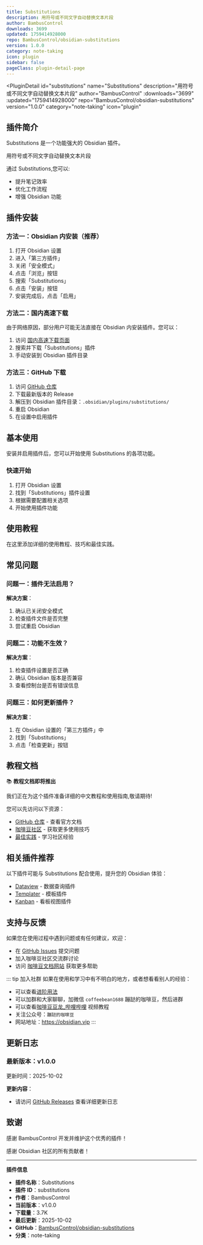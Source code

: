 ```yaml
---
title: Substitutions
description: 用符号或不同文字自动替换文本片段
author: BambusControl
downloads: 3699
updated: 1759414928000
repo: BambusControl/obsidian-substitutions
version: 1.0.0
category: note-taking
icon: plugin
sidebar: false
pageClass: plugin-detail-page
---
```


<PluginDetail
  id="substitutions"
  name="Substitutions"
  description="用符号或不同文字自动替换文本片段"
  author="BambusControl"
  :downloads="3699"
  :updated="1759414928000"
  repo="BambusControl/obsidian-substitutions"
  version="1.0.0"
  category="note-taking"
  icon="plugin"
>

<!-- AUTO_GENERATED_START -->
## 插件简介

Substitutions 是一个功能强大的 Obsidian 插件。

用符号或不同文字自动替换文本片段

通过 Substitutions,您可以:

- 提升笔记效率
- 优化工作流程
- 增强 Obsidian 功能

<!-- AUTO_GENERATED_END -->

<!-- AUTO_GENERATED_START -->
## 插件安装

### 方法一：Obsidian 内安装（推荐）

1. 打开 Obsidian 设置
2. 进入「第三方插件」
3. 关闭「安全模式」
4. 点击「浏览」按钮
5. 搜索「Substitutions」
6. 点击「安装」按钮
7. 安装完成后，点击「启用」

### 方法二：国内高速下载

由于网络原因，部分用户可能无法直接在 Obsidian 内安装插件。您可以：

1. 访问 [国内高速下载页面](/zh/documentation/obsidian-plugins-download.html)
2. 搜索并下载「Substitutions」插件
3. 手动安装到 Obsidian 插件目录

### 方法三：GitHub 下载

1. 访问 [GitHub 仓库](https://github.com/BambusControl/obsidian-substitutions)
2. 下载最新版本的 Release
3. 解压到 Obsidian 插件目录：`.obsidian/plugins/substitutions/`
4. 重启 Obsidian
5. 在设置中启用插件

## 基本使用

安装并启用插件后，您可以开始使用 Substitutions 的各项功能。

### 快速开始

1. 打开 Obsidian 设置
2. 找到「Substitutions」插件设置
3. 根据需要配置相关选项
4. 开始使用插件功能

<!-- AUTO_GENERATED_END -->

<!-- CUSTOM_CONTENT_START:tutorial -->
## 使用教程

在这里添加详细的使用教程、技巧和最佳实践。

<!-- CUSTOM_CONTENT_END:tutorial -->

<!-- SHARED_CONTENT_START -->
## 常见问题

### 问题一：插件无法启用？

**解决方案**：
1. 确认已关闭安全模式
2. 检查插件文件是否完整
3. 尝试重启 Obsidian

### 问题二：功能不生效？

**解决方案**：
1. 检查插件设置是否正确
2. 确认 Obsidian 版本是否兼容
3. 查看控制台是否有错误信息

### 问题三：如何更新插件？

**解决方案**：
1. 在 Obsidian 设置的「第三方插件」中
2. 找到「Substitutions」
3. 点击「检查更新」按钮

## 教程文档

📚 **教程文档即将推出**

我们正在为这个插件准备详细的中文教程和使用指南,敬请期待!

您可以先访问以下资源：
- [GitHub 仓库](https://github.com/BambusControl/obsidian-substitutions) - 查看官方文档
- [咖啡豆社区](/zh/bases/) - 获取更多使用技巧
- [最佳实践](/zh/best-practices/) - 学习社区经验

## 相关插件推荐

以下插件可能与 Substitutions 配合使用，提升您的 Obsidian 体验：

- [Dataview](/zh/plugins/dataview.html) - 数据查询插件
- [Templater](/zh/plugins/templater-obsidian.html) - 模板插件
- [Kanban](/zh/plugins/obsidian-kanban.html) - 看板视图插件

## 支持与反馈

如果您在使用过程中遇到问题或有任何建议，欢迎：

- 在 [GitHub Issues](https://github.com/BambusControl/obsidian-substitutions/issues) 提交问题
- 加入咖啡豆社区交流群讨论
- 访问 [咖啡豆文档网站](https://obsidian.vip) 获取更多帮助

::: tip 加入社群
如果在使用和学习中有不明白的地方，或者想看看别人的经验：
- 可以查看[进阶用法](/zh/advanced)
- 可以加群和大家聊聊，加微信 `coffeebean1688` 蹦跶的咖啡豆，然后进群
- 可以查看[咖啡豆豆龙_哔哩哔哩](https://space.bilibili.com/618777356) 视频教程
- 关注公众号：`蹦跶的咖啡豆`
- 网站地址：https://obsidian.vip
:::
<!-- SHARED_CONTENT_END -->

<!-- AUTO_GENERATED_START -->
## 更新日志

### 最新版本：v1.0.0

更新时间：2025-10-02

**更新内容**：
- 请访问 [GitHub Releases](https://github.com/BambusControl/obsidian-substitutions/releases) 查看详细更新日志

## 致谢

感谢 BambusControl 开发并维护这个优秀的插件！

感谢 Obsidian 社区的所有贡献者！

---

**插件信息**
- **插件名称**：Substitutions
- **插件 ID**：substitutions
- **作者**：BambusControl
- **当前版本**：v1.0.0
- **下载量**：3.7K
- **最后更新**：2025-10-02
- **GitHub**：[BambusControl/obsidian-substitutions](https://github.com/BambusControl/obsidian-substitutions)
- **分类**：note-taking
<!-- AUTO_GENERATED_END -->

</PluginDetail>

